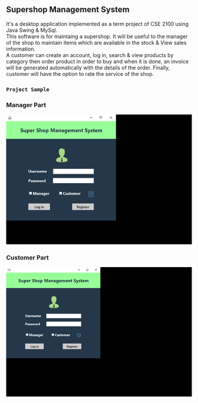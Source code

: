 ## Supershop Management System
It's a desktop application implemented as a term project of CSE 2100 using Java Swing & MySql. <br> This software is for maintaing a supershop. It will be useful to the manager of the shop to maintain items which are available in the stock & View sales information. <br> A customer can create an account, log in, search & view products by category then order product in order to buy and when it is done, an invoice will be generated automatically with the details of the order.  Finally, customer will have the option to rate the service of the shop.<br>

### `Project Sample` <br>
### Manager Part
![](src/img/adminSample.gif)
### Customer Part
![](src/img/customerSample.gif)
